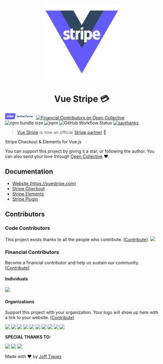 <p align="center">
  <img src="./vue-stripe-logo-variant-1.png" alt="drawing" width="250"/>
  <h1 align="center">Vue Stripe 💳</h1>
</p>

<a href="https://stripe.com/partbers/vue-stripe" target="_blank"><img src="./stripe_partner_badge_verified_blurple.png" alt="drawing" width="98"/></a> [![Financial Contributors on Open Collective](https://opencollective.com/vue-stripe-checkout/all/badge.svg?label=financial+contributors)](https://opencollective.com/vue-stripe-checkout) ![npm bundle size](https://img.shields.io/bundlephobia/min/@vue-stripe/vue-stripe?style=flat-square) ![npm](https://img.shields.io/npm/dw/@vue-stripe/vue-stripe?style=flat-square) ![GitHub Workflow Status](https://img.shields.io/github/workflow/status/vue-stripe/vue-stripe/Deploy?style=flat-square) [![saythanks](https://img.shields.io/badge/say-thanks-ff69b4.svg)](https://opencollective.com/vue-stripe-checkout)

> [Vue Stripe](https://vuestripe.com) is now an official [Stripe partner](https://stripe.com/partners/vue-stripe) 🎉

Stripe Checkout & Elements for Vue.js

You can support this project by giving it a star, or following the author. You can also send your love through [Open Collective](https://opencollective.com/vue-stripe-checkout#section-contribute) :heart:.

## Documentation

- [Website (https://vuestripe.com)](https://vuestripe.com)
- [Stripe Checkout](https://vuestripe.com/stripe-checkout/getting-started)
- [Stripe Elements](https://vuestripe.com/stripe-elements/getting-started)
- [Stripe Plugin](https://vuestripe.com/stripe-plugin/getting-started)

## Contributors

### Code Contributors

This project exists thanks to all the people who contribute. [[Contribute](CONTRIBUTING.md)].
<a href="https://github.com/jofftiquez/vue-stripe-checkout/graphs/contributors"><img src="https://opencollective.com/vue-stripe-checkout/contributors.svg?width=890&button=false" /></a>

### Financial Contributors

Become a financial contributor and help us sustain our community. [[Contribute](https://opencollective.com/vue-stripe-checkout/contribute)]

#### Individuals

<a href="https://opencollective.com/vue-stripe-checkout"><img src="https://opencollective.com/vue-stripe-checkout/individuals.svg?width=890"></a>

#### Organizations

Support this project with your organization. Your logo will show up here with a link to your website. [[Contribute](https://opencollective.com/vue-stripe-checkout/contribute)]

<a href="https://opencollective.com/vue-stripe-checkout/organization/0/website"><img src="https://opencollective.com/vue-stripe-checkout/organization/0/avatar.svg"></a>
<a href="https://opencollective.com/vue-stripe-checkout/organization/1/website"><img src="https://opencollective.com/vue-stripe-checkout/organization/1/avatar.svg"></a>
<a href="https://opencollective.com/vue-stripe-checkout/organization/2/website"><img src="https://opencollective.com/vue-stripe-checkout/organization/2/avatar.svg"></a>
<a href="https://opencollective.com/vue-stripe-checkout/organization/3/website"><img src="https://opencollective.com/vue-stripe-checkout/organization/3/avatar.svg"></a>
<a href="https://opencollective.com/vue-stripe-checkout/organization/4/website"><img src="https://opencollective.com/vue-stripe-checkout/organization/4/avatar.svg"></a>
<a href="https://opencollective.com/vue-stripe-checkout/organization/5/website"><img src="https://opencollective.com/vue-stripe-checkout/organization/5/avatar.svg"></a>
<a href="https://opencollective.com/vue-stripe-checkout/organization/6/website"><img src="https://opencollective.com/vue-stripe-checkout/organization/6/avatar.svg"></a>
<a href="https://opencollective.com/vue-stripe-checkout/organization/7/website"><img src="https://opencollective.com/vue-stripe-checkout/organization/7/avatar.svg"></a>
<a href="https://opencollective.com/vue-stripe-checkout/organization/8/website"><img src="https://opencollective.com/vue-stripe-checkout/organization/8/avatar.svg"></a>
<a href="https://opencollective.com/vue-stripe-checkout/organization/9/website"><img src="https://opencollective.com/vue-stripe-checkout/organization/9/avatar.svg"></a>


**SPECIAL THANKS TO:**

[<img src="https://i.imgur.com/Ttv4fMw.png" width="200px">](https://mightyminds.org)
[<img src="https://i.imgur.com/x0SERyj.png" width="200px">](https://mycure.md)
[<img src="https://i.imgur.com/4jF5M4A.png">](http://myteamops.com)

Made with :heart: by [Joff Tiquez](https://twitter.com/jrtiquez)
